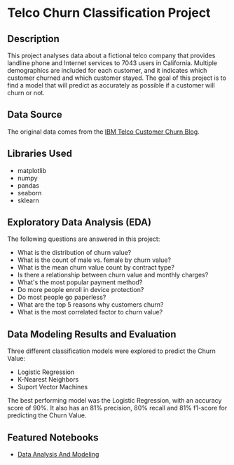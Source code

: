 # Telco Churn Classification Project

## Description
This project analyses data about a fictional telco company that provides landline phone and Internet services to 7043 users in California. Multiple demographics are included for each customer, and it indicates which customer churned and which customer stayed. The goal of this project is to find a model that will predict as accurately as possible if a customer will churn or not.

## Data Source
The original data comes from the [IBM Telco Customer Churn Blog](https://community.ibm.com/community/user/businessanalytics/blogs/steven-macko/2019/07/11/telco-customer-churn-1113).

## Libraries Used
* matplotlib
* numpy
* pandas
* seaborn
* sklearn

## Exploratory Data Analysis (EDA)
The following questions are answered in this project:
* What is the distribution of churn value?
* What is the count of male vs. female by churn value?
* What is the mean churn value count by contract type?
* Is there a relationship between churn value and monthly charges?
* What's the most popular payment method?
* Do more people enroll in device protection?
* Do most people go paperless?
* What are the top 5 reasons why customers churn?
* What is the most correlated factor to churn value?

## Data Modeling Results and Evaluation
Three different classification models were explored to predict the Churn Value: 
* Logistic Regression
* K-Nearest Neighbors
* Suport Vector Machines

The best performing model was the Logistic Regression, with an accuracy score of 90%. It also has an 81% precision, 80% recall and 81% f1-score for predicting the Churn Value.

## Featured Notebooks
* [Data Analysis And Modeling](DataAnalysisAndModeling.ipynb)
